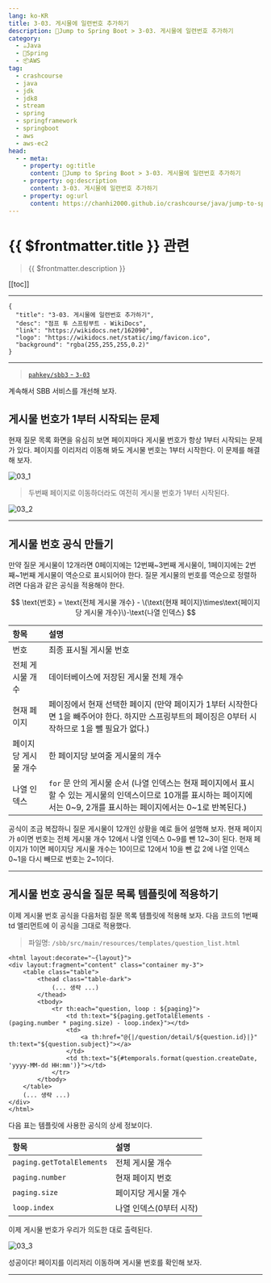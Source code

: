 ```yaml
---
lang: ko-KR
title: 3-03. 게시물에 일련번호 추가하기
description: 🍃Jump to Spring Boot > 3-03. 게시물에 일련번호 추가하기
category:
  - ☕️Java
  - 🍃Spring
  - 📦AWS
tag: 
  - crashcourse
  - java
  - jdk
  - jdk8
  - stream
  - spring
  - springframework
  - springboot
  - aws
  - aws-ec2
head:
  - - meta:
    - property: og:title
      content: 🍃Jump to Spring Boot > 3-03. 게시물에 일련번호 추가하기
    - property: og:description
      content: 3-03. 게시물에 일련번호 추가하기
    - property: og:url
      content: https://chanhi2000.github.io/crashcourse/java/jump-to-spring-boot/03C.html
---
```


# {{ $frontmatter.title }} 관련

> {{ $frontmatter.description }}

[[toc]]

---

```component VPCard
{
  "title": "3-03. 게시물에 일련번호 추가하기",
  "desc": "점프 투 스프링부트 - WikiDocs",
  "link": "https://wikidocs.net/162090",
  "logo": "https://wikidocs.net/static/img/favicon.ico",
  "background": "rgba(255,255,255,0.2)"
}
```

---

> [<FontIcon icon="iconfont icon-github"/> `pahkey/sbb3` - <FontIcon icon="iconfont icon-folder"/> `3-03`](https://github.com/pahkey/sbb3/tree/3-03)

<VidStack src="youtube/j07TZlXm2ek"/>

계속해서 SBB 서비스를 개선해 보자.

## 게시물 번호가 1부터 시작되는 문제

현재 질문 목록 화면을 유심히 보면 페이지마다 게시물 번호가 항상 1부터 시작되는 문제가 있다. 페이지를 이리저리 이동해 봐도 게시물 번호는 1부터 시작한다. 이 문제를 해결해 보자.

![03_1](https://wikidocs.net/images/page/162090/C_3-03_1.png)

> 두번째 페이지로 이동하더라도 여전히 게시물 번호가 1부터 시작된다.

![03_2](https://wikidocs.net/images/page/162090/C_3-03_2.png)

---

## 게시물 번호 공식 만들기

만약 질문 게시물이 12개라면 0페이지에는 12번째~3번째 게시물이, 1페이지에는 2번째~1번째 게시물이 역순으로 표시되어야 한다. 질문 게시물의 번호를 역순으로 정렬하려면 다음과 같은 공식을 적용해야 한다.

$$
\text{번호} = \text{전체 게시물 개수} - \(\text{현재 페이지}\times\text{페이지당 게시물 개수}\)-\text{나열 인덱스}
$$


| 항목 | 설명 |
| :--- | :--- |
| 번호 | 최종 표시될 게시물 번호 |
| 전체 게시물 개수 | 데이터베이스에 저장된 게시물 전체 개수 |
| 현재 페이지 | 페이징에서 현재 선택한 페이지 (만약 페이지가 1부터 시작한다면 1을 빼주어야 한다. 하지만 스프링부트의 페이징은 0부터 시작하므로 1을 뺄 필요가 없다.) |
| 페이지당 게시물 개수 | 한 페이지당 보여줄 게시물의 개수 |
| 나열 인덱스 | `for` 문 안의 게시물 순서 (나열 인덱스는 현재 페이지에서 표시할 수 있는 게시물의 인덱스이므로 10개를 표시하는 페이지에서는 0~9, 2개를 표시하는 페이지에서는 0~1로 반복된다.) |

공식이 조금 복잡하니 질문 게시물이 12개인 상황을 예로 들어 설명해 보자. 현재 페이지가 `0`이면 번호는 전체 게시물 개수 12에서 나열 인덱스 0~9를 뺀 12~3이 된다. 현재 페이지가 1이면 페이지당 게시물 개수는 10이므로 12에서 10을 뺀 값 2에 나열 인덱스 0~1을 다시 빼므로 번호는 2~1이다.

---

## 게시물 번호 공식을 질문 목록 템플릿에 적용하기

이제 게시물 번호 공식을 다음처럼 질문 목록 템플릿에 적용해 보자. 다음 코드의 1번째 td 엘리먼트에 이 공식을 그대로 적용했다.

> 파일명: <FontIcon icon="iconfont icon-folder"/>`/sbb/src/main/resources/templates/`<FontIcon icon="iconfont icon-page"/>`question_list.html`

```html{9}
<html layout:decorate="~{layout}">
<div layout:fragment="content" class="container my-3">
    <table class="table">
        <thead class="table-dark">
            (... 생략 ...)
        </thead>
        <tbody>
            <tr th:each="question, loop : ${paging}">
                <td th:text="${paging.getTotalElements - (paging.number * paging.size) - loop.index}"></td>
                <td>
                    <a th:href="@{|/question/detail/${question.id}|}" th:text="${question.subject}"></a>
                </td>
                <td th:text="${#temporals.format(question.createDate, 'yyyy-MM-dd HH:mm')}"></td>
            </tr>
        </tbody>
    </table>
    (... 생략 ...)
</div>
</html>
```

다음 표는 템플릿에 사용한 공식의 상세 정보이다.

| 항목 | 설명 |
| :--- | :--- |
| `paging.getTotalElements` | 전체 게시물 개수 |
| `paging.number` | 현재 페이지 번호 |
| `paging.size` | 페이지당 게시물 개수 |
| `loop.index` | 나열 인덱스(0부터 시작) |

이제 게시물 번호가 우리가 의도한 대로 출력된다.

![03_3](https://wikidocs.net/images/page/162090/C_3-03_3.png)

성공이다! 페이지를 이리저리 이동하며 게시물 번호를 확인해 보자.

---

<TagLinks />

